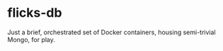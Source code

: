 # flicks-db
Just a brief, orchestrated set of Docker containers, housing semi-trivial Mongo, for play.
